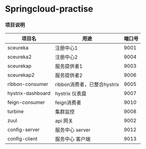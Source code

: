 # Springcloud-practise
### 项目说明

|  项目名 | 用途  | 端口号  |
| ------------ | ------------ | ------------ |
| sceureka  |  注册中心1 | 9001  |
| sceureka2  |  注册中心2 | 9004  |
| sceurekap  |  服务提供者1 | 9003  |
| sceurekap2  |  服务提供者2 | 9006  |
| ribbon-consumer  |  ribbon消费者，已整合hystrix | 9005  |
| hystrix-dashboard  |  hystrix 仪表盘 | 9007  |
| feign-consumer  |  feign消费者 | 9010  |
| turbine  |  集群监控 | 9008  |
| zuul  |  api 网关 | 9002  |
| config-server  |  服务中心 server | 9012  |
| config-client  |  服务中心 客户端 | 9013  |
